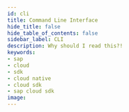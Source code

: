 ```yaml
---
id: cli
title: Command Line Interface
hide_title: false
hide_table_of_contents: false
sidebar_label: CLI
description: Why should I read this?!
keywords:
- sap
- cloud
- sdk
- cloud native
- cloud sdk
- sap cloud sdk
image:
---
```

